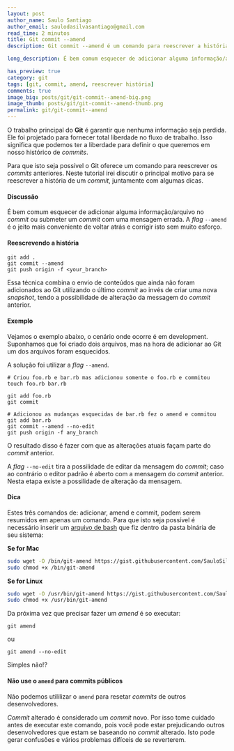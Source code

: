 ```yaml
---
layout: post
author_name: Saulo Santiago
author_email: saulodasilvasantiago@gmail.com
read_time: 2 minutos
title: Git commit --amend
description: Git commit --amend é um comando para reescrever a história de um commit

long_description: É bem comum esquecer de adicionar alguma informação/arquivo no commit ou submeter um commit com uma mensagem errada. A flag --amend é o jeito mais conveniente de voltar atrás e corrigir isto sem precisar de muito esforço.

has_preview: true
category: git
tags: [git, commit, amend, reescrever história]
comments: true
image_big: posts/git/git-commit--amend-big.png
image_thumb: posts/git/git-commit--amend-thumb.png
permalink: git/git-commit--amend
---
```


O trabalho principal do **Git** é garantir que nenhuma informação seja perdida.
Ele foi projetado para fornecer total liberdade no fluxo de trabalho. Isso significa que podemos ter a liberdade para definir o que queremos em nosso histórico de _commits_.

Para que isto seja possível o Git oferece um comando para reescrever os _commits_ anteriores.
Neste tutorial irei discutir o principal motivo para se reescrever a história de um _commit_, juntamente com algumas dicas.

#### Discussão

É bem comum esquecer de adicionar alguma informação/arquivo no _commit_ ou submeter um _commit_ com uma mensagem errada. A _flag_ `--amend` é o jeito mais conveniente de voltar atrás e corrigir isto sem muito esforço.

#### Reescrevendo a história

```
git add .
git commit --amend
git push origin -f <your_branch>
```

Essa técnica combina o envio de conteúdos que ainda não foram adicionados ao Git utilizando o último _commit_ ao invés de criar uma nova _snapshot_, tendo a possibilidade de alteração da messagem do _commit_ anterior.

#### Exemplo

Vejamos o exemplo abaixo, o cenário onde ocorre é em development. Suponhamos que foi criado dois arquivos, mas na hora de adicionar ao Git um dos arquivos foram esquecidos.

A solução foi utilizar a _flag_ `--amend`.

```
# Criou foo.rb e bar.rb mas adicionou somente o foo.rb e commitou
touch foo.rb bar.rb

git add foo.rb
git commit

# Adicionou as mudanças esquecidas de bar.rb fez o amend e commitou
git add bar.rb
git commit --amend --no-edit
git push origin -f any_branch
```

O resultado disso é fazer com que as alterações atuais façam parte do _commit_ anterior.

A _flag_ `--no-edit` tira a possilidade de editar da mensagem do _commit_; caso ao contrário o editor padrão é aberto com a mensagem do _commit_ anterior. Nesta etapa existe a possilidade de alteração da mensagem.

#### Dica

Estes três comandos de: adicionar, amend e commit, podem serem resumidos em apenas um comando.
Para que isto seja possível é necessário inserir um [arquivo de bash](https://gist.github.com/SauloSilva/372f77fecfce995715d6) que fiz dentro da pasta binária de seu sistema:

**Se for Mac**

```bash
sudo wget -O /bin/git-amend https://gist.githubusercontent.com/SauloSilva/372f77fecfce995715d6/raw/25b4da0cbbf4a81cd30aa40e9adb24678f23fbdc/git-amend
sudo chmod +x /bin/git-amend
```

**Se for Linux**

```bash
sudo wget -O /usr/bin/git-amend https://gist.githubusercontent.com/SauloSilva/372f77fecfce995715d6/raw/25b4da0cbbf4a81cd30aa40e9adb24678f23fbdc/git-amend
sudo chmod +x /usr/bin/git-amend
```

Da próxima vez que precisar fazer um _amend_ é so executar:

```
git amend
```

ou

```
git amend --no-edit
```

Simples não!?

#### Não use o `amend` para commits públicos

Não podemos utililizar o `amend` para resetar _commits_ de outros desenvolvedores.

_Commit_ alterado é considerado um _commit_ novo.
Por isso tome cuidado antes de executar este comando, pois você pode estar prejudicando outros desenvolvedores que estam se baseando no _commit_ alterado. Isto pode gerar confusões e vários problemas difíceis de se reverterem.
